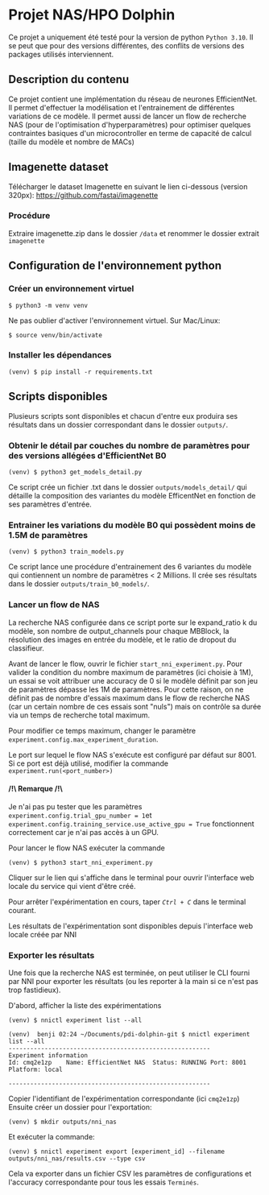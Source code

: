 # Projet NAS/HPO Dolphin

Ce projet a uniquement été testé pour la version de python `Python 3.10`. Il se peut que pour des versions différentes, des conflits de versions des packages utilisés interviennent.

## Description du contenu

Ce projet contient une implémentation du réseau de neurones EfficientNet.
Il permet d'effectuer la modélisation et l'entrainement de différentes variations de ce modèle.
Il permet aussi de lancer un flow de recherche NAS (pour de l'optimisation d'hyperparamètres) pour optimiser quelques contraintes basiques d'un microcontroller en terme de capacité de calcul (taille du modèle et nombre de MACs)

## Imagenette dataset
Télécharger le dataset Imagenette en suivant le lien ci-dessous (version 320px):
https://github.com/fastai/imagenette

### Procédure
Extraire imagenette.zip dans le dossier `/data` et renommer le dossier extrait `imagenette`

## Configuration de l'environnement python

### Créer un environnement virtuel
```
$ python3 -m venv venv
```
Ne pas oublier d'activer l'environnement virtuel. Sur Mac/Linux:
```
$ source venv/bin/activate
```

### Installer les dépendances
```
(venv) $ pip install -r requirements.txt
```

## Scripts disponibles
Plusieurs scripts sont disponibles et chacun d'entre eux produira ses résultats dans un dossier correspondant dans le dossier `outputs/`.

### Obtenir le détail par couches du nombre de paramètres pour des versions allégées d'EfficientNet B0
```
(venv) $ python3 get_models_detail.py
```
Ce script crée un fichier .txt dans le dossier `outputs/models_detail/` qui détaille la composition des variantes du modèle EfficentNet en fonction de ses paramètres d'entrée.

### Entrainer les variations du modèle B0 qui possèdent moins de 1.5M de paramètres
```
(venv) $ python3 train_models.py
```
Ce script lance une procédure d'entrainement des 6 variantes du modèle qui contiennent un nombre de paramètres < 2 Millions.
Il crée ses résultats dans le dossier `outputs/train_b0_models/`.

### Lancer un flow de NAS
La recherche NAS configurée dans ce script porte sur le expand_ratio k du modèle, son nombre de output_channels pour chaque MBBlock, la résolution des images en entrée du modèle, et le ratio de dropout du classifieur.

Avant de lancer le flow, ouvrir le fichier `start_nni_experiment.py`.
Pour valider la condition du nombre maximum de paramètres (ici choisie à 1M), un essai se voit attribuer une accuracy de 0 si le modèle définit par son jeu de paramètres dépasse les 1M de paramètres. Pour cette raison, on ne définit pas de nombre d'essais maximum dans le flow de recherche NAS (car un certain nombre de ces essais sont "nuls") mais on contrôle sa durée via un temps de recherche total maximum.

Pour modifier ce temps maximum, changer le paramètre `experiment.config.max_experiment_duration`.

Le port sur lequel le flow NAS s'exécute est configuré par défaut sur 8001. Si ce port est déjà utilisé, modifier la commande `experiment.run(<port_number>)`
#### /!\ Remarque /!\
Je n'ai pas pu tester que les paramètres `experiment.config.trial_gpu_number = 1`et `experiment.config.training_service.use_active_gpu = True` fonctionnent correctement car je n'ai pas accès à un GPU.

Pour lancer le flow NAS exécuter la commande
```
(venv) $ python3 start_nni_experiment.py
```

Cliquer sur le lien qui s'affiche dans le terminal pour ouvrir l'interface web locale du service qui vient d'être créé.

Pour arrêter l'expérimentation en cours, taper *`Ctrl + C`* dans le terminal courant.

Les résultats de l'expérimentation sont disponibles depuis l'interface web locale créée par NNI

### Exporter les résultats

Une fois que la recherche NAS est terminée, on peut utiliser le CLI fourni par NNI pour exporter les résultats (ou les reporter à la main si ce n'est pas trop fastidieux).

D'abord, afficher la liste des expérimentations
```
(venv) $ nnictl experiment list --all
```

```
(venv)  benji 02:24 ~/Documents/pdi-dolphin-git $ nnictl experiment list --all
--------------------------------------------------------
Experiment information
Id: cmq2e1zp    Name: EfficientNet NAS  Status: RUNNING Port: 8001  Platform: local

--------------------------------------------------------
```
Copier l'identifiant de l'expérimentation correspondante (ici `cmq2e1zp`)
Ensuite créer un dossier pour l'exportation:
```
(venv) $ mkdir outputs/nni_nas
```
Et exécuter la commande:
```
(venv) $ nnictl experiment export [experiment_id] --filename outputs/nni_nas/results.csv --type csv
```
Cela va exporter dans un fichier CSV les paramètres de configurations et l'accuracy correspondante pour tous les essais `Terminés`.
